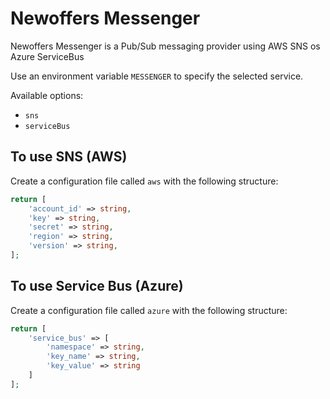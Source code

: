 # Newoffers Messenger

Newoffers Messenger is a Pub/Sub messaging provider using AWS SNS os Azure ServiceBus

Use an environment variable `MESSENGER` to specify the selected service.

Available options:
- `sns` 
- `serviceBus`

## To use SNS (AWS)
Create a configuration file called `aws` with the following structure:

```php
return [
    'account_id' => string,
    'key' => string,
    'secret' => string,
    'region' => string,
    'version' => string,
];
```

## To use Service Bus (Azure)
Create a configuration file called `azure` with the following structure:

```php
return [
    'service_bus' => [
        'namespace' => string,
        'key_name' => string,
        'key_value' => string
    ]
];
```